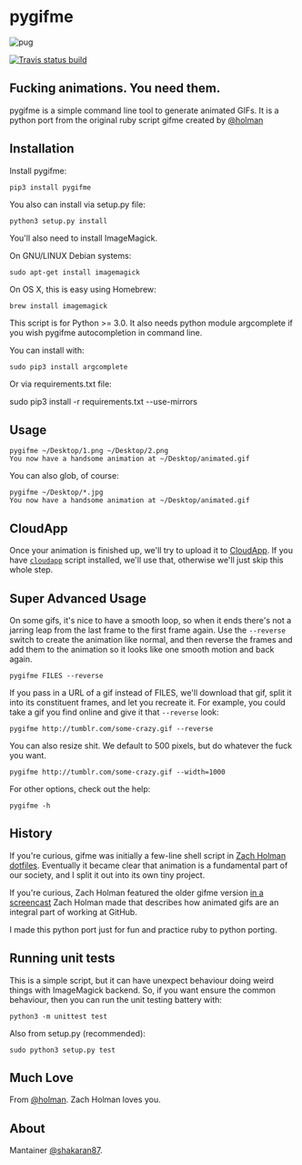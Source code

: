 # pygifme

![pug](http://f.cl.ly/items/0T0f2w2C2z3T343w0u37/pug.gif)

[![Travis status build](https://secure.travis-ci.org/shakaran/pygifme.png?branch=master)](http://travis-ci.org/shakaran/pygifme)

## Fucking animations. You need them.

pygifme is a simple command line tool to generate animated GIFs. It is a python port from the original ruby script gifme created by [@holman](https://twitter.com/holman)

## Installation

Install pygifme:

    pip3 install pygifme

You also can install via setup.py file:

    python3 setup.py install

You'll also need to install ImageMagick. 

On GNU/LINUX Debian systems:

    sudo apt-get install imagemagick

On OS X, this is easy using Homebrew:

    brew install imagemagick

This script is for Python >= 3.0. It also needs python module argcomplete if
you wish pygifme autocompletion in command line.

You can install with:

    sudo pip3 install argcomplete

Or via requirements.txt file:

   sudo pip3 install -r requirements.txt --use-mirrors

## Usage

    pygifme ~/Desktop/1.png ~/Desktop/2.png
    You now have a handsome animation at ~/Desktop/animated.gif

You can also glob, of course:

    pygifme ~/Desktop/*.jpg
    You now have a handsome animation at ~/Desktop/animated.gif

## CloudApp

Once your animation is finished up, we'll try to upload it to
[CloudApp](http://www.getcloudapp.com). If you have 
[`cloudapp`](https://github.com/holman/dotfiles/blob/master/bin/cloudapp)
script installed, we'll use that, otherwise we'll just skip this whole step.

## Super Advanced Usage

On some gifs, it's nice to have a smooth loop, so when it ends there's not a
jarring leap from the last frame to the first frame again. Use the `--reverse`
switch to create the animation like normal, and then reverse the frames and add
them to the animation so it looks like one smooth motion and back again.

    pygifme FILES --reverse

If you pass in a URL of a gif instead of FILES, we'll download that gif, split
it into its constituent frames, and let you recreate it. For example, you could
take a gif you find online and give it that `--reverse` look:

    pygifme http://tumblr.com/some-crazy.gif --reverse

You can also resize shit. We default to 500 pixels, but do whatever the fuck
you want.

    pygifme http://tumblr.com/some-crazy.gif --width=1000

For other options, check out the help:

    pygifme -h

## History

If you're curious, gifme was initially a few-line shell script in [Zach Holman
dotfiles](https://github.com/holman/dotfiles). Eventually it became clear that
animation is a fundamental part of our society, and I split it out into its own
tiny project.

If you're curious, Zach Holman featured the older gifme version [in a
screencast](http://zachholman.com/2011/01/automating-inefficiencies/) Zach Holman made
that describes how animated gifs are an integral part of working at GitHub.

I made this python port just for fun and practice ruby to python porting.

## Running unit tests

This is a simple script, but it can have unexpect behaviour doing weird things
with ImageMagick backend. So, if you want ensure the common behaviour, then you
can run the unit testing battery with:

    python3 -m unittest test

Also from setup.py (recommended):

    sudo python3 setup.py test

## Much Love

From [@holman](https://twitter.com/holman). Zach Holman loves you.

## About

Mantainer [@shakaran87](https://twitter.com/shakaran87).
